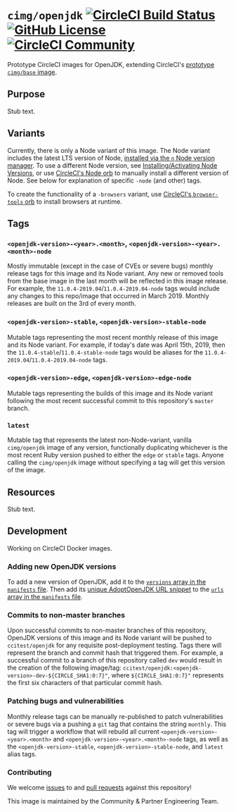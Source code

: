 # `cimg/openjdk` [![CircleCI Build Status](https://circleci.com/gh/CircleCI-Public/cimg-openjdk.svg?style=shield "CircleCI Build Status")](https://circleci.com/gh/CircleCI-Public/cimg-openjdk) [![GitHub License](https://img.shields.io/badge/license-MIT-lightgrey.svg)](https://raw.githubusercontent.com/CircleCI-Public/cimg-openjdk/master/LICENSE) [![CircleCI Community](https://img.shields.io/badge/community-CircleCI%20Discuss-343434.svg)](https://discuss.circleci.com/c/ecosystem/images)

Prototype CircleCI images for OpenJDK, extending CircleCI's [prototype `cimg/base` image](https://github.com/CircleCI-Public/cimg-base).

## Purpose

Stub text.

## Variants

Currently, there is only a Node variant of this image. The Node variant includes the latest LTS version of Node, [installed via the `n` Node version manager](https://github.com/tj/n). To use a different Node version, see [Installing/Activating Node Versions](https://github.com/tj/n#installingactivating-node-versions), or use [CircleCI's Node orb](http://circleci.com/orbs/registry/orb/circleci/node#commands-install-node) to manually install a different version of Node. See below for explanation of specific `-node` (and other) tags.

To create the functionality of a `-browsers` variant, use [CircleCI's `browser-tools` orb](http://github.com/circleci-public/browser-tools-orb/) to install browsers at runtime.

## Tags

### `<openjdk-version>-<year>.<month>`, `<openjdk-version>-<year>.<month>-node`
Mostly immutable (except in the case of CVEs or severe bugs) monthly release tags for this image and its Node variant. Any new or removed tools from the base image in the last month will be reflected in this image release. For example, the `11.0.4-2019.04`/`11.0.4-2019.04-node` tags would include any changes to this repo/image that occurred in March 2019. Monthly releases are built on the 3rd of every month.

### `<openjdk-version>-stable`, `<openjdk-version>-stable-node`
Mutable tags representing the most recent monthly release of this image and its Node variant. For example, if today's date was April 15th, 2019, then the `11.0.4-stable`/`11.0.4-stable-node` tags would be aliases for the `11.0.4-2019.04`/`11.0.4-2019.04-node` tags.

### `<openjdk-version>-edge`, `<openjdk-version>-edge-node`
Mutable tags representing the builds of this image and its Node variant following the most recent successful commit to this repository's `master` branch.

### `latest`
Mutable tag that represents the latest non-Node-variant, vanilla `cimg/openjdk` image of any version, functionally duplicating whichever is the most recent Ruby version pushed to either the `edge` or `stable` tags. Anyone calling the `cimg/openjdk` image without specifying a tag will get this version of the image.

## Resources

Stub text.

## Development

Working on CircleCI Docker images.

### Adding new OpenJDK versions
To add a new version of OpenJDK, add it to the [`versions` array in the `manifests` file](https://github.com/CircleCI-Public/cimg-ruby/blob/master/manifest#L8). Then add its [unique AdoptOpenJDK URL snippet](https://github.com/CircleCI-Public/cimg-ruby/blob/master/manifest#L10-L12) to the [`urls` array in the `manifests` file](https://github.com/CircleCI-Public/cimg-ruby/blob/master/manifest#L13).

### Commits to non-master branches
Upon successful commits to non-master branches of this repository, OpenJDK versions of this image and its Node variant will be pushed to `ccitest/openjdk` for any requisite post-deployment testing. Tags there will represent the branch and commit hash that triggered them. For example, a successful commit to a branch of this repository called `dev` would result in the creation of the following image/tag: `ccitest/openjdk:<openjdk-version>-dev-${CIRCLE_SHA1:0:7}"`, where `${CIRCLE_SHA1:0:7}"` represents the first six characters of that particular commit hash.

### Patching bugs and vulnerabilities
Monthly release tags can be manually re-published to patch vulnerabilities or severe bugs via a pushing a `git` tag that contains the string `monthly`. This tag will trigger a workflow that will rebuild all current `<openjdk-version>-<year>.<month>` and `<openjdk-version>-<year>.<month>-node` tags, as well as the `<openjdk-version>-stable`, `<openjdk-version>-stable-node`, and `latest` alias tags.

### Contributing
We welcome [issues](https://github.com/CircleCI-Public/cimg-openjdk/issues) to and [pull requests](https://github.com/CircleCI-Public/cimg-openjdk/pulls) against this repository!

This image is maintained by the Community & Partner Engineering Team.

